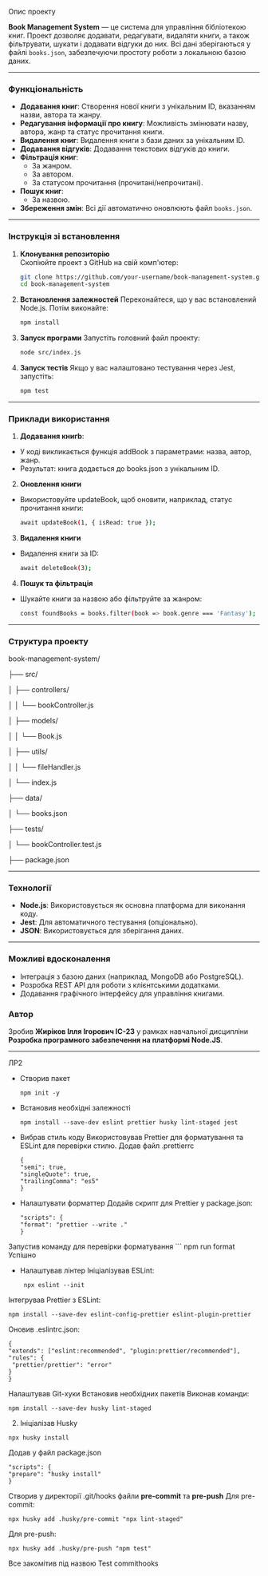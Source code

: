 Опис проекту

**Book Management System** — це система для управління бібліотекою книг. Проект дозволяє додавати, редагувати, видаляти книги, а також фільтрувати, шукати і додавати відгуки до них. Всі дані зберігаються у файлі `books.json`, забезпечуючи простоту роботи з локальною базою даних.

---

### Функціональність

- **Додавання книг**: Створення нової книги з унікальним ID, вказанням назви, автора та жанру.
- **Редагування інформації про книгу**: Можливість змінювати назву, автора, жанр та статус прочитання книги.
- **Видалення книг**: Видалення книги з бази даних за унікальним ID.
- **Додавання відгуків**: Додавання текстових відгуків до книги.
- **Фільтрація книг**:
  - За жанром.
  - За автором.
  - За статусом прочитання (прочитані/непрочитані).
- **Пошук книг**:
  - За назвою.
- **Збереження змін**: Всі дії автоматично оновлюють файл `books.json`.

---

### Інструкція зі встановлення

1. **Клонування репозиторію**  
   Скопіюйте проект з GitHub на свій комп'ютер:
   ```bash
   git clone https://github.com/your-username/book-management-system.git
   cd book-management-system
   ```
2. **Встановлення залежностей**
   Переконайтеся, що у вас встановлений Node.js. Потім виконайте:
   ```bash
   npm install
   ```
3. **Запуск програми**
   Запустіть головний файл проекту:
   ```bash
   node src/index.js
   ```
4. **Запуск тестів**
   Якщо у вас налаштовано тестування через Jest, запустіть:

   ```bash
   npm test

   ```

---

### Приклади використання

1. **Додавання книгb**:

- У коді викликається функція addBook з параметрами: назва, автор, жанр.
- Результат: книга додається до books.json з унікальним ID.

2. **Оновлення книги**

- Використовуйте updateBook, щоб оновити, наприклад, статус прочитання книги:
  ```bash
  await updateBook(1, { isRead: true });
  ```

3. **Видалення книги**

- Видалення книги за ID:
  ```bash
  await deleteBook(3);
  ```

4. **Пошук та фільтрація**

- Шукайте книги за назвою або фільтруйте за жанром:

  ```bash
  const foundBooks = books.filter(book => book.genre === 'Fantasy');

  ```

---

### Структура проекту

book-management-system/

├── src/

│ ├── controllers/

│ │ └── bookController.js

│ ├── models/

│ │ └── Book.js

│ ├── utils/

│ │ └── fileHandler.js

│ └── index.js

├── data/

│ └── books.json

├── tests/

│ └── bookController.test.js

├── package.json

---

### Технології

- **Node.js**: Використовується як основна платформа для виконання коду.
- **Jest**: Для автоматичного тестування (опціонально).
- **JSON**: Використовується для зберігання даних.

---

### Можливі вдосконалення

- Інтеграція з базою даних (наприклад, MongoDB або PostgreSQL).
- Розробка REST API для роботи з клієнтськими додатками.
- Додавання графічного інтерфейсу для управління книгами.

### Автор

Зробив **Жиріков Ілля Ігорович ІС-23** у рамках навчальної дисципліни **Розробка програмного забезпечення на платформі Nоdе.JS**.

---

ЛР2
- Створив пакет
  ```
  npm init -y
- Встановив необхідні залежності
  ```
  npm install --save-dev eslint prettier husky lint-staged jest
- Вибрав стиль коду
Використовував Prettier для форматування та ESLint для перевірки стилю.
Додав файл .prettierrc
  ```
  {
  "semi": true,
  "singleQuote": true,
  "trailingComma": "es5"
  }
- Налаштувати форматтер
Додайв скрипт для Prettier у package.json:
  ```
  "scripts": {
  "format": "prettier --write ."
  }
Запустив команду для перевірки форматування
    ```
    npm run format
Успішно
- Налаштував лінтер
Ініціалізував ESLint:
  ```
   npx eslint --init
Інтегрував Prettier з ESLint:
  ```
npm install --save-dev eslint-config-prettier eslint-plugin-prettier
```
Оновив .eslintrc.json:
   ```
{
  "extends": ["eslint:recommended", "plugin:prettier/recommended"],
  "rules": {
    "prettier/prettier": "error"
  }
}
```
Налаштував Git-хуки
Встановив необхідних пакетів
Виконав команди:
  ```
npm install --save-dev husky lint-staged
```
2. Ініціалізав Husky
  ```
npx husky install
```
Додав у файл package.json
   ```
"scripts": {
  "prepare": "husky install"
}
```
Створив у директорії .git/hooks файли **pre-commit** та **pre-push**
Для pre-commit:
  ```
npx husky add .husky/pre-commit "npx lint-staged"
```
Для pre-push:
   ```
npx husky add .husky/pre-push "npm test"
```

Все  закомітив під назвою Test commithooks
